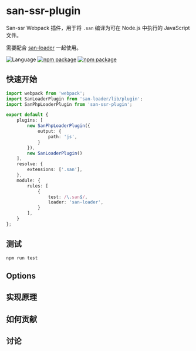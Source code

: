 # san-ssr-plugin

San-ssr Webpack 插件，用于将 `.san` 编译为可在 Node.js 中执行的 JavaScript 文件。

需要配合 [san-loader](https://github.com/ecomfe/san-loader) 一起使用。

![Language](https://img.shields.io/badge/-TypeScript-blue.svg)
[![npm package](https://img.shields.io/npm/v/san-ssr-plugin.svg)](https://www.npmjs.org/package/san-ssr-plugin)
[![npm package](https://img.shields.io/coveralls/github/searchfe/san-ssr-plugin.svg?style=flat-square)](https://coveralls.io/github/searchfe/san-ssr-plugin?branch=master)


## 快速开始

```typescript
import webpack from 'webpack';
import SanLoaderPlugin from 'san-loader/lib/plugin';
import SanPhpLoaderPlugin from 'san-ssr-plugin';

export default {
    plugins: [
        new SanPhpLoaderPlugin({
            output: {
                path: 'js',
            }
        }),
        new SanLoaderPlugin()
    ],
    resolve: {
        extensions: ['.san'],
    },
    module: {
        rules: [
            {
                test: /\.san$/,
                loader: 'san-loader',
            }
        ],
    }
};

```

## 测试

```shell
npm run test
```

## Options

## 实现原理

## 如何贡献

## 讨论


